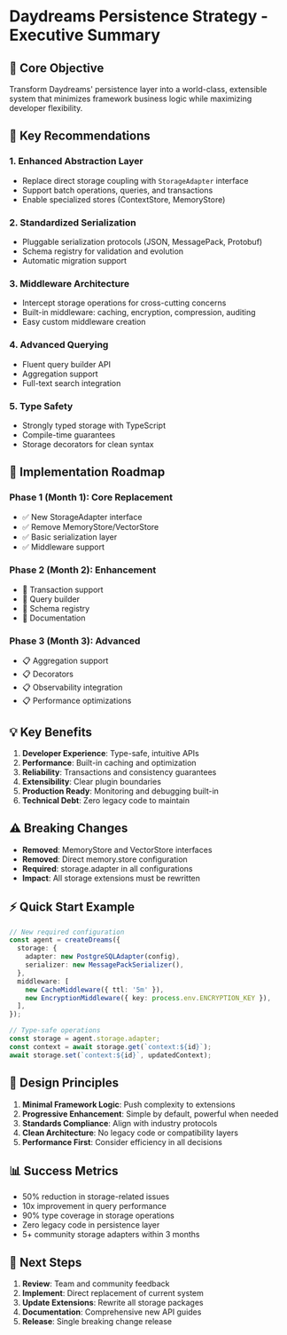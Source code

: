 # Daydreams Persistence Strategy - Executive Summary

## 🎯 Core Objective
Transform Daydreams' persistence layer into a world-class, extensible system that minimizes framework business logic while maximizing developer flexibility.

## 🔑 Key Recommendations

### 1. **Enhanced Abstraction Layer**
- Replace direct storage coupling with `StorageAdapter` interface
- Support batch operations, queries, and transactions
- Enable specialized stores (ContextStore, MemoryStore)

### 2. **Standardized Serialization**
- Pluggable serialization protocols (JSON, MessagePack, Protobuf)
- Schema registry for validation and evolution
- Automatic migration support

### 3. **Middleware Architecture**
- Intercept storage operations for cross-cutting concerns
- Built-in middleware: caching, encryption, compression, auditing
- Easy custom middleware creation

### 4. **Advanced Querying**
- Fluent query builder API
- Aggregation support
- Full-text search integration

### 5. **Type Safety**
- Strongly typed storage with TypeScript
- Compile-time guarantees
- Storage decorators for clean syntax

## 🚀 Implementation Roadmap

### Phase 1 (Month 1): Core Replacement
- ✅ New StorageAdapter interface
- ✅ Remove MemoryStore/VectorStore
- ✅ Basic serialization layer
- ✅ Middleware support

### Phase 2 (Month 2): Enhancement  
- 🔄 Transaction support
- 🔄 Query builder
- 🔄 Schema registry
- 🔄 Documentation

### Phase 3 (Month 3): Advanced
- 📋 Aggregation support
- 📋 Decorators
- 📋 Observability integration
- 📋 Performance optimizations

## 💡 Key Benefits

1. **Developer Experience**: Type-safe, intuitive APIs
2. **Performance**: Built-in caching and optimization
3. **Reliability**: Transactions and consistency guarantees
4. **Extensibility**: Clear plugin boundaries
5. **Production Ready**: Monitoring and debugging built-in
6. **Technical Debt**: Zero legacy code to maintain

## ⚠️ Breaking Changes

- **Removed**: MemoryStore and VectorStore interfaces
- **Removed**: Direct memory.store configuration
- **Required**: storage.adapter in all configurations
- **Impact**: All storage extensions must be rewritten

## ⚡ Quick Start Example

```typescript
// New required configuration
const agent = createDreams({
  storage: {
    adapter: new PostgreSQLAdapter(config),
    serializer: new MessagePackSerializer(),
  },
  middleware: [
    new CacheMiddleware({ ttl: '5m' }),
    new EncryptionMiddleware({ key: process.env.ENCRYPTION_KEY }),
  ],
});

// Type-safe operations
const storage = agent.storage.adapter;
const context = await storage.get(`context:${id}`);
await storage.set(`context:${id}`, updatedContext);
```

## 🎨 Design Principles

1. **Minimal Framework Logic**: Push complexity to extensions
2. **Progressive Enhancement**: Simple by default, powerful when needed
3. **Standards Compliance**: Align with industry protocols
4. **Clean Architecture**: No legacy code or compatibility layers
5. **Performance First**: Consider efficiency in all decisions

## 📊 Success Metrics

- 50% reduction in storage-related issues
- 10x improvement in query performance
- 90% type coverage in storage operations
- Zero legacy code in persistence layer
- 5+ community storage adapters within 3 months

## 🔄 Next Steps

1. **Review**: Team and community feedback
2. **Implement**: Direct replacement of current system
3. **Update Extensions**: Rewrite all storage packages
4. **Documentation**: Comprehensive new API guides
5. **Release**: Single breaking change release